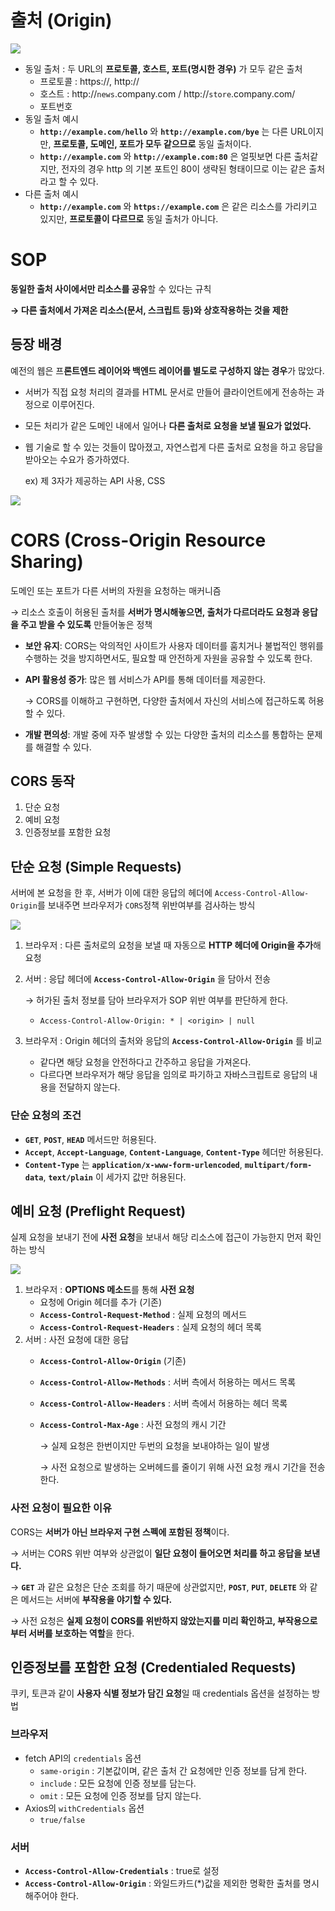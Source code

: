 # 출처 (Origin)

![](https://hudi.blog/static/2dbd8008d9c0300ef6003d88ca4baf7a/29373/origin.jpg)

- 동일 출처 : 두 URL의 **프로토콜, 호스트, 포트(명시한 경우)** 가 모두 같은 출처
    - 프로토콜 : https://, http://
    - 호스트 : http://`news`.company.com / http://`store`.company.com/
    - 포트번호
- 동일 출처 예시
    - **`http://example.com/hello`** 와 **`http://example.com/bye`** 는 다른 URL이지만, **프로토콜, 도메인, 포트가 모두 같으므로** 동일 출처이다.
    - **`http://example.com`** 와 **`http://example.com:80`** 은 얼핏보면 다른 출처같지만, 전자의 경우 http 의 기본 포트인 80이 생략된 형태이므로 이는 같은 출처라고 할 수 있다.
- 다른 출처 예시
    - **`http://example.com`** 와 **`https://example.com`** 은 같은 리소스를 가리키고 있지만, **프로토콜이 다르므로** 동일 출처가 아니다.
    

# SOP

**동일한 출처 사이에서만 리소스를 공유**할 수 있다는 규칙

**→ 다른 출처에서 가져온 리소스(문서, 스크립트 등)와 상호작용하는 것을 제한**

## 등장 배경

예전의 웹은 프**론트엔드 레이어와 백엔드 레이어를 별도로 구성하지 않는 경우**가 많았다.

- 서버가 직접 요청 처리의 결과를 HTML 문서로 만들어 클라이언트에게 전송하는 과정으로 이루어진다.
- 모든 처리가 같은 도메인 내에서 일어나 **다른 출처로 요청을 보낼 필요가 없었다.**
- 웹 기술로 할 수 있는 것들이 많아졌고, 자연스럽게 다른 출처로 요청을 하고 응답을 받아오는 수요가 증가하였다.
    
    ex) 제 3자가 제공하는 API 사용, CSS 
    

![](https://velog.velcdn.com/images/wogkr1383/post/32853941-0c7a-4cc2-a118-fe3aef5dac7b/image.png)

# CORS (Cross-Origin Resource Sharing)

도메인 또는 포트가 다른 서버의 자원을 요청하는 매커니즘

→ 리소스 호출이 허용된 출처를 **서버가 명시해놓으면, 출처가 다르더라도 요청과 응답을 주고 받을 수 있도록** 만들어놓은 정책

- **보안 유지**: CORS는 악의적인 사이트가 사용자 데이터를 훔치거나 불법적인 행위를 수행하는 것을 방지하면서도, 필요할 때 안전하게 자원을 공유할 수 있도록 한다.
- **API 활용성 증가**: 많은 웹 서비스가 API를 통해 데이터를 제공한다.
    
    → CORS를 이해하고 구현하면, 다양한 출처에서 자신의 서비스에 접근하도록 허용할 수 있다.
    
- **개발 편의성**: 개발 중에 자주 발생할 수 있는 다양한 출처의 리소스를 통합하는 문제를 해결할 수 있다.

## CORS 동작

1. 단순 요청
2. 예비 요청
3. 인증정보를 포함한 요청

## 단순 요청 **(Simple Requests)**

서버에 본 요청을 한 후, 서버가 이에 대한 응답의 헤더에 `Access-Control-Allow-Origin`를 보내주면 브라우저가 `CORS`정책 위반여부를 검사하는 방식

![](https://hudi.blog/static/e622e1c7cb555d792007aea5c9b1695d/02d09/simple-request.png)

1. 브라우저 : 다른 출처로의 요청을 보낼 때 자동으로 **HTTP 헤더에 Origin을 추가**해 요청
2. 서버 : 응답 헤더에 **`Access-Control-Allow-Origin`** 을 담아서 전송
    
    → 허가된 출처 정보를 담아 브라우저가 SOP 위반 여부를 판단하게 한다.
    
    - `Access-Control-Allow-Origin: * | <origin> | null`
3. 브라우저 : Origin 헤더의 출처와 응답의 **`Access-Control-Allow-Origin`** 를 비교
    - 같다면 해당 요청을 안전하다고 간주하고 응답을 가져온다.
    - 다르다면 브라우저가 해당 응답을 임의로 파기하고 자바스크립트로 응답의 내용을 전달하지 않는다.

### 단순 요청의 조건

- **`GET`**, **`POST`**, **`HEAD`** 메서드만 허용된다.
- **`Accept`**, **`Accept-Language`**, **`Content-Language`**, **`Content-Type`** 헤더만 허용된다.
- **`Content-Type`** 는 **`application/x-www-form-urlencoded`**, **`multipart/form-data`**, **`text/plain`** 이 세가지 값만 허용된다.

## **예비 요청 (Preflight Request)**

실제 요청을 보내기 전에 **사전 요청**을 보내서 해당 리소스에 접근이 가능한지 먼저 확인하는 방식

![](https://hudi.blog/static/54c48d0ab653e9def8662d768170011b/02d09/preflight-request.png)

1. 브라우저 : **OPTIONS 메소드**를 통해 **사전 요청**
    - 요청에 Origin 헤더를 추가 (기존)
    - **`Access-Control-Request-Method`** : 실제 요청의 메서드
    - **`Access-Control-Request-Headers`** : 실제 요청의 헤더 목록
2. 서버 : 사전 요청에 대한 응답
    - **`Access-Control-Allow-Origin`** (기존)
    - **`Access-Control-Allow-Methods`** : 서버 측에서 허용하는 메서드 목록
    - **`Access-Control-Allow-Headers`** : 서버 측에서 허용하는 헤더 목록
    - **`Access-Control-Max-Age`** : 사전 요청의 캐시 기간
        
        → 실제 요청은 한번이지만 두번의 요청을 보내야하는 일이 발생
        
        → 사전 요청으로 발생하는 오버헤드를 줄이기 위해 사전 요청 캐시 기간을 전송한다.
        

### 사전 요청이 필요한 이유

CORS는 **서버가 아닌 브라우저 구현 스펙에 포함된 정책**이다.

→ 서버는 CORS 위반 여부와 상관없이 **일단 요청이 들어오면 처리를 하고 응답을 보낸다.**

→ **`GET`** 과 같은 요청은 단순 조회를 하기 때문에 상관없지만, **`POST`**, **`PUT`**, **`DELETE`** 와 같은 메서드는 서버에 **부작용을 야기할 수 있다.**

→ 사전 요청은 **실제 요청이 CORS를 위반하지 않았는지를 미리 확인하고, 부작용으로부터 서버를 보호하는 역할**을 한다.

## **인증정보를 포함한 요청 (Credentialed Requests)**

쿠키, 토큰과 같이 **사용자 식별 정보가 담긴 요청**일 때 credentials 옵션을 설정하는 방법

### 브라우저

- fetch API의 `credentials` 옵션
    - `same-origin`  : 기본값이며, 같은 출처 간 요청에만 인증 정보를 담게 한다.
    - `include`  : 모든 요청에 인증 정보를 담는다.
    - `omit` : 모든 요청에 인증 정보를 담지 않는다.
- Axios의 `withCredentials` 옵션
    - `true/false`

### 서버

- **`Access-Control-Allow-Credentials`** : true로 설정
- **`Access-Control-Allow-Origin`** : 와일드카드(*)값을 제외한 명확한 출처를 명시해주어야 한다.
